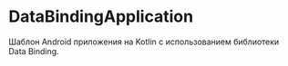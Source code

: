 # DataBindingApplication
Шаблон Android приложения на Kotlin с использованием библиотеки Data Binding.
